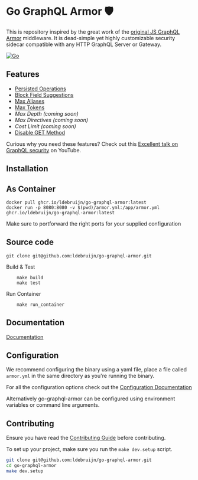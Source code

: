 # Go GraphQL Armor 🛡️

This is repository inspired by the great work of the [original JS GraphQL Armor](https://github.com/Escape-Technologies/graphql-armor) middleware.
It is dead-simple yet highly customizable security sidecar compatible with any HTTP GraphQL Server or Gateway.

[![Go](https://github.com/ldebruijn/go-graphql-armor/actions/workflows/go.yml/badge.svg)](https://github.com/ldebruijn/go-graphql-armor/actions/workflows/go.yml)

<!-- TOC -->

## Features

* [Persisted Operations](docs/persisted_operations.md)
* [Block Field Suggestions](docs/block_field_suggestions.md)
* [Max Aliases](docs/max_aliases.md)
* [Max Tokens](docs/max_tokens.md)
* _Max Depth (coming soon)_
* _Max Directives (coming soon)_
* _Cost Limit (coming soon)_
* [Disable GET Method](docs/disable_get_method.md)

Curious why you need these features? Check out this [Excellent talk on GraphQL security](https://www.youtube.com/watch?v=hyB2UKsEkqA&list=PLP1igyLx8foE9SlDLI1Vtlshcon5r1jMJ) on YouTube.

## Installation

## As Container
```shell
docker pull ghcr.io/ldebruijn/go-graphql-armor:latest
docker run -p 8080:8080 -v $(pwd)/armor.yml:/app/armor.yml ghcr.io/ldebruijn/go-graphql-armor:latest
```
Make sure to portforward the right ports for your supplied configuration

## Source code

```shell
git clone git@github.com:ldebruijn/go-graphql-armor.git
```

Build & Test
```shell
    make build
    make test
```

Run Container
```shell
    make run_container
```

## Documentation

[Documentation](docs/README.md)

## Configuration

We recommend configuring the binary using a yaml file, place a file called `armor.yml` in the same directory as you're running the binary.

For all the configuration options check out the [Configuration Documentation](docs/configuration.md)

Alternatively go-graphql-armor can be configured using environment variables or command line arguments.

## Contributing

Ensure you have read the [Contributing Guide](https://github.com/ldebruijn/go-graphql-armor/blob/main/CONTRIBUTING.md) before contributing.

To set up your project, make sure you run the `make dev.setup` script.

```bash
git clone git@github.com:ldebruijn/go-graphql-armor.git
cd go-graphql-armor
make dev.setup
```